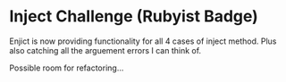 Inject Challenge (Rubyist Badge)
================

Enjict is now providing functionality for all 4 cases of inject method. Plus also catching all the arguement errors I can think of. 

Possible room for refactoring...